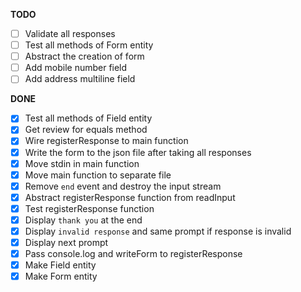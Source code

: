 **TODO**

- [ ] Validate all responses
- [ ] Test all methods of Form entity
- [ ] Abstract the creation of form
- [ ] Add mobile number field
- [ ] Add address multiline field

**DONE**

- [x] Test all methods of Field entity
- [x] Get review for equals method
- [x] Wire registerResponse to main function
- [x] Write the form to the json file after taking all responses
- [x] Move stdin in main function
- [x] Move main function to separate file
- [x] Remove `end` event and destroy the input stream
- [x] Abstract registerResponse function from readInput
- [x] Test registerResponse function 
- [x] Display `thank you` at the end 
- [x] Display `invalid response` and same prompt if response is invalid  
- [x] Display next prompt
- [x] Pass console.log and writeForm to registerResponse 
- [x] Make Field entity
- [x] Make Form entity
